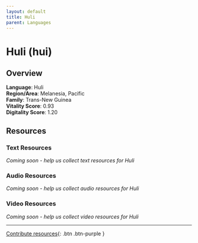 ```yaml
---
layout: default
title: Huli
parent: Languages
---
```


# Huli (hui)

## Overview

**Language**: Huli  
**Region/Area**: Melanesia, Pacific  
**Family**: Trans-New Guinea  
**Vitality Score**: 0.93  
**Digitality Score**: 1.20  

## Resources

### Text Resources
*Coming soon - help us collect text resources for Huli*

### Audio Resources
*Coming soon - help us collect audio resources for Huli*

### Video Resources
*Coming soon - help us collect video resources for Huli*

---

[Contribute resources](https://fairtrain.github.io/){: .btn .btn-purple }
